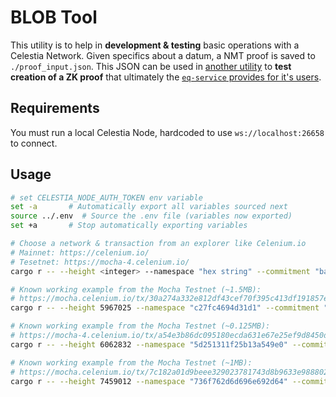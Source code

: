 # BLOB Tool

This utility is to help in **development & testing** basic operations with a Celestia Network.
Given specifics about a datum, a NMT proof is saved to `./proof_input.json`.
This JSON can be used in [another utility](../runner-keccak-inclusion) to **test creation of a ZK proof** that ultimately the [`eq-service` provides for it's users](../README.md).

## Requirements

You must run a local Celestia Node, hardcoded to use `ws://localhost:26658` to connect.

## Usage

```sh
# set CELESTIA_NODE_AUTH_TOKEN env variable
set -a       # Automatically export all variables sourced next
source ../.env  # Source the .env file (variables now exported)
set +a       # Stop automatically exporting variables

# Choose a network & transaction from an explorer like Celenium.io
# Mainnet: https://celenium.io/
# Tesetnet: https://mocha-4.celenium.io/
cargo r -- --height <integer> --namespace "hex string" --commitment "base64 string"

# Known working example from the Mocha Testnet (~1.5MB):
# https://mocha.celenium.io/tx/30a274a332e812df43cef70f395c413df191857ed581b68c44f05a3c5c322312
cargo r -- --height 5967025 --namespace "c27fc4694d31d1" --commitment "Y+8haW3Hi89DdtT4AAgr1iZ4ELFbosTqF+UCnhc4adM="

# Known working example from the Mocha Testnet (~0.125MB):
# https://mocha-4.celenium.io/tx/a54e3b86dc095180ecda631e67e25ef9d8450dc1de5bd2af4dc2cfa50b4b3ac4
cargo r -- --height 6062832 --namespace "5d251311f25b13a549e0" --commitment "JPqS2PmVBNdyo8IadhIgIzvgbV99LQido2LAEaCp+vY="

# Known working example from the Mocha Testnet (~1MB):
# https://mocha.celenium.io/tx/7c182a01d9beee329023781743d8b9633e988802056d58cd9499dc9d8e164433?tab=messages
cargo r -- --height 7459012 --namespace "736f762d6d696e692d64" --commitment "UO0o/fdzhobbekE/HyYAH6FK5jGkdpSMHyxeclQHvWc="

```
